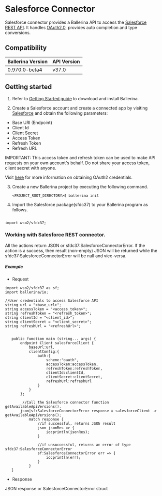 # Salesforce Connector

Salesforce connector provides a Ballerina API to access the 
[Salesforce REST API](https://developer.salesforce.com/docs/atlas.en-us.api_rest.meta/api_rest/intro_what_is_rest_api.htm). 
It handles [OAuth2.0](http://tools.ietf.org/html/rfc6749), provides auto completion and type conversions.

## Compatibility

| Ballerina Version         | API Version |
| ------------------------- | ------------|
|   0.970.0-beta4           |   v37.0     |
 

## Getting started

1. Refer to [Getting Started guide](https://ballerina.io/learn/getting-started/) to download and install Ballerina.

2. Create a Salesforce account and create a connected app by visiting [Salesforce](https://www.salesforce.com) 
and obtain the following parameters:
* Base URl (Endpoint)
* Client Id
* Client Secret
* Access Token
* Refresh Token
* Refresh URL

IMPORTANT: This access token and refresh token can be used to make API requests on your own account's behalf. 
Do not share your access token, client secret with anyone.

Visit [here](https://help.salesforce.com/articleView?id=remoteaccess_authenticate_overview.htm) 
for more information on obtaining OAuth2 credentials.

3. Create a new Ballerina project by executing the following command.

      ``<PROJECT_ROOT_DIRECTORY>$ ballerina init``

4. Import the Salesforce package(sfdc37) to your Ballerina program as follows.

```ballerina

import wso2/sfdc37;

```

### Working with Salesforce REST connector.

All the actions return JSON or sfdc37:SalesforceConnectorError. If the action is a success, 
then result (non-empty) JSON will be returned while the sfdc37:SalesforceConnectorError will be null and vice-versa.

##### Example
 * Request

 ```ballerina
 import wso2/sfdc37 as sf;
 import ballerina/io;
 
 //User credentials to access Salesforce API
 string url = "<base_url>";
 string accessToken = "<access_token>";
 string refreshToken = "<refresh_token>";
 string clientId = "<client_id>";
 string clientSecret = "<client_secret>";
 string refreshUrl = "<refreshUrl>";
 
 
    public function main (string... args) {
        endpoint Client salesforceClient {
            baseUrl:url,
            clientConfig:{
                auth:{
                    scheme:"oauth",
                    accessToken:accessToken,
                    refreshToken:refreshToken,
                    clientId:clientId,
                    clientSecret:clientSecret,
                    refreshUrl:refreshUrl
                }
            }
        };
    
         //Call the Salesforce connector function getAvailableApiVersions().
        json|sf:SalesforceConnectorError response = salesforceClient -> getAvailableApiVersions();
            match response {
                //if successful, returns JSON result
                json jsonRes => {
                    io:println(jsonRes);
                }
        
                //if unsuccessful, returns an error of type sfdc37:SalesforceConnectorError
                sf:SalesforceConnectorError err => {
                    io:println(err);
                }
            }
    }
```
* Response

JSON response or SalesforceConnectorError struct
